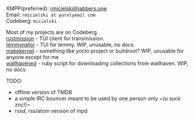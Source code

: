 XMPP(preferred): rmicielski@jabbers.one  
Email: `rmicielski at purelymail com`  
Codeberg: `micielski`  

Most of my projects are on Codeberg.  
[rustmission](https://github.com/intuis/rustmission) - TUI client for transmission.  
[lemmynator](https://codeberg.org/micielski/lemmynator) - TUI for lemmy. WIP, unusable, no docs  
[makekernel](https://codeberg.org/micielski/makekernel) - something like yocto project or buildroot? WIP, unusable for anyone except for me  
[wallhavened](https://codeberg.org/micielski/wallhavened) - ruby script for downloading collections from wallhaven. WIP, no docs  

TODO:  
- offline version of TMDB
- a simple IRC bouncer meant to be used by one person only ~(u suck znc!)~
- rssd, rss/atom version of mpd
